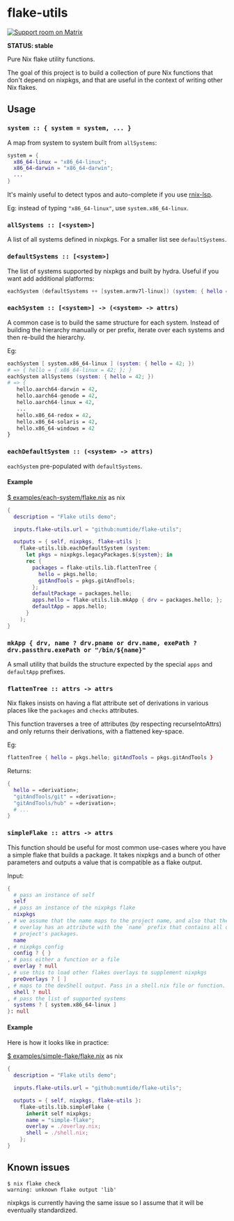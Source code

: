 # flake-utils

[![Support room on Matrix](https://img.shields.io/matrix/flake-utils:numtide.com.svg?label=%23flake-utils%3Anumtide.com&logo=matrix&server_fqdn=matrix.numtide.com)](https://matrix.to/#/#flake-utils:numtide.com)

**STATUS: stable**

Pure Nix flake utility functions.

The goal of this project is to build a collection of pure Nix functions that don't
depend on nixpkgs, and that are useful in the context of writing other Nix
flakes.

## Usage

### `system :: { system = system, ... }`

A map from system to system built from `allSystems`:
```nix
system = {
  x86_64-linux = "x86_64-linux";
  x86_64-darwin = "x86_64-darwin";
  ...
}
```
It's mainly useful to
detect typos and auto-complete if you use [rnix-lsp](https://github.com/nix-community/rnix-lsp).
   
Eg: instead of typing `"x86_64-linux"`, use `system.x86_64-linux`.


### `allSystems :: [<system>]`

A list of all systems defined in nixpkgs. For a smaller list see `defaultSystems`.

### `defaultSystems :: [<system>]`

The list of systems supported by nixpkgs and built by hydra.
Useful if you want add additional platforms:

```nix
eachSystem (defaultSystems ++ [system.armv7l-linux]) (system: { hello = 42; })
```

### `eachSystem :: [<system>] -> (<system> -> attrs)`

A common case is to build the same structure for each system. Instead of
building the hierarchy manually or per prefix, iterate over each systems and
then re-build the hierarchy.

Eg:

```nix
eachSystem [ system.x86_64-linux ] (system: { hello = 42; })
# => { hello = { x86_64-linux = 42; }; }
eachSystem allSystems (system: { hello = 42; })
# => {
   hello.aarch64-darwin = 42,
   hello.aarch64-genode = 42,
   hello.aarch64-linux = 42,
   ...
   hello.x86_64-redox = 42,
   hello.x86_64-solaris = 42,
   hello.x86_64-windows = 42
}
```

### `eachDefaultSystem :: (<system> -> attrs)`

`eachSystem` pre-populated with `defaultSystems`.

#### Example

[$ examples/each-system/flake.nix](examples/each-system/flake.nix) as nix
```nix
{
  description = "Flake utils demo";

  inputs.flake-utils.url = "github:numtide/flake-utils";

  outputs = { self, nixpkgs, flake-utils }:
    flake-utils.lib.eachDefaultSystem (system:
      let pkgs = nixpkgs.legacyPackages.${system}; in
      rec {
        packages = flake-utils.lib.flattenTree {
          hello = pkgs.hello;
          gitAndTools = pkgs.gitAndTools;
        };
        defaultPackage = packages.hello;
        apps.hello = flake-utils.lib.mkApp { drv = packages.hello; };
        defaultApp = apps.hello;
      }
    );
}
```

### `mkApp { drv, name ? drv.pname or drv.name, exePath ? drv.passthru.exePath or "/bin/${name}"`

A small utility that builds the structure expected by the special `apps` and `defaultApp` prefixes.


### `flattenTree :: attrs -> attrs`

Nix flakes insists on having a flat attribute set of derivations in
various places like the `packages` and `checks` attributes.

This function traverses a tree of attributes (by respecting
recurseIntoAttrs) and only returns their derivations, with a flattened
key-space.

Eg:
```nix
flattenTree { hello = pkgs.hello; gitAndTools = pkgs.gitAndTools }
```
Returns:

```nix
{
  hello = «derivation»;
  "gitAndTools/git" = «derivation»;
  "gitAndTools/hub" = «derivation»;
  # ...
}
```

### `simpleFlake :: attrs -> attrs`

This function should be useful for most common use-cases where you have a
simple flake that builds a package. It takes nixpkgs and a bunch of other
parameters and outputs a value that is compatible as a flake output.

Input:
```nix
{
  # pass an instance of self
  self
, # pass an instance of the nixpkgs flake
  nixpkgs
, # we assume that the name maps to the project name, and also that the
  # overlay has an attribute with the `name` prefix that contains all of the
  # project's packages.
  name
, # nixpkgs config
  config ? { }
, # pass either a function or a file
  overlay ? null
, # use this to load other flakes overlays to supplement nixpkgs
  preOverlays ? [ ]
, # maps to the devShell output. Pass in a shell.nix file or function.
  shell ? null
, # pass the list of supported systems
  systems ? [ system.x86_64-linux ]
}: null
```

#### Example

Here is how it looks like in practice:

[$ examples/simple-flake/flake.nix](examples/simple-flake/flake.nix) as nix
```nix
{
  description = "Flake utils demo";

  inputs.flake-utils.url = "github:numtide/flake-utils";

  outputs = { self, nixpkgs, flake-utils }:
    flake-utils.lib.simpleFlake {
      inherit self nixpkgs;
      name = "simple-flake";
      overlay = ./overlay.nix;
      shell = ./shell.nix;
    };
}
```

## Known issues

```
$ nix flake check
warning: unknown flake output 'lib'
```

nixpkgs is currently having the same issue so I assume that it will be
eventually standardized.

